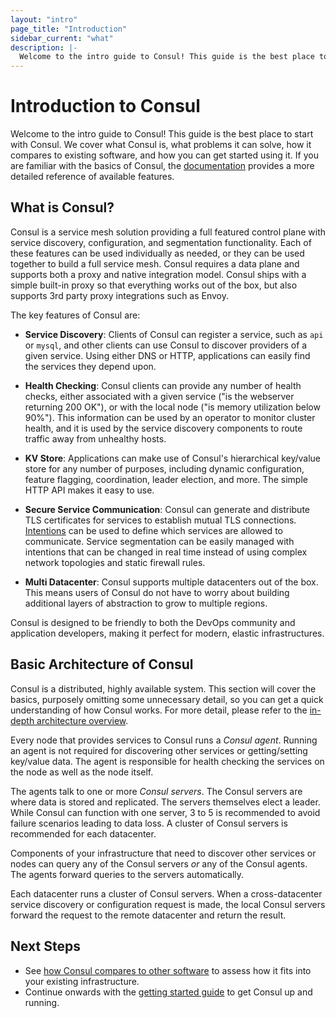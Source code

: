 ```yaml
---
layout: "intro"
page_title: "Introduction"
sidebar_current: "what"
description: |-
  Welcome to the intro guide to Consul! This guide is the best place to start with Consul. We cover what Consul is, what problems it can solve, how it compares to existing software, and how you can get started using it. If you are familiar with the basics of Consul, the documentation provides a more detailed reference of available features.
---
```


# Introduction to Consul

Welcome to the intro guide to Consul! This guide is the best place to start
with Consul. We cover what Consul is, what problems it can solve, how it compares
to existing software, and how you can get started using it. If you are familiar
with the basics of Consul, the [documentation](/docs/index.html) provides a more
detailed reference of available features.

## What is Consul?

Consul is a service mesh solution providing a full featured control plane
with service discovery, configuration, and segmentation functionality. Each
of these features can be used individually as needed, or they can be used
together to build a full service mesh. Consul requires a data plane and
supports both a proxy and native integration model. Consul ships with a
simple built-in proxy so that everything works out of the box, but also
supports 3rd party proxy integrations such as Envoy.

The key features of Consul are:

* **Service Discovery**: Clients of Consul can register a service, such as
  `api` or `mysql`, and other clients can use Consul to discover providers
  of a given service. Using either DNS or HTTP, applications can easily find
  the services they depend upon.

* **Health Checking**: Consul clients can provide any number of health checks,
  either associated with a given service ("is the webserver returning 200 OK"), or
  with the local node ("is memory utilization below 90%"). This information can be
  used by an operator to monitor cluster health, and it is used by the service
  discovery components to route traffic away from unhealthy hosts.

* **KV Store**: Applications can make use of Consul's hierarchical key/value
  store for any number of purposes, including dynamic configuration, feature flagging,
  coordination, leader election, and more. The simple HTTP API makes it easy to use.

* **Secure Service Communication**: Consul can generate and distribute TLS
  certificates for services to establish mutual TLS connections.
  [Intentions](/docs/connect/intentions.html)
  can be used to define which services are allowed to communicate.
  Service segmentation can be easily managed with intentions that can
  be changed in real time instead of using complex network topologies
  and static firewall rules.

* **Multi Datacenter**: Consul supports multiple datacenters out of the box. This
  means users of Consul do not have to worry about building additional layers of
  abstraction to grow to multiple regions.

Consul is designed to be friendly to both the DevOps community and
application developers, making it perfect for modern, elastic infrastructures.

## Basic Architecture of Consul

Consul is a distributed, highly available system. This section will cover the
basics, purposely omitting some unnecessary detail, so you can get a quick
understanding of how Consul works. For more detail, please refer to the
[in-depth architecture overview](/docs/internals/architecture.html).

Every node that provides services to Consul runs a _Consul agent_. Running
an agent is not required for discovering other services or getting/setting
key/value data. The agent is responsible for health checking the services
on the node as well as the node itself.

The agents talk to one or more _Consul servers_. The Consul servers are
where data is stored and replicated. The servers themselves elect a leader.
While Consul can function with one server, 3 to 5 is recommended to avoid
failure scenarios leading to data loss. A cluster of Consul servers is recommended
for each datacenter.

Components of your infrastructure that need to discover other services
or nodes can query any of the Consul servers _or_ any of the Consul agents.
The agents forward queries to the servers automatically.

Each datacenter runs a cluster of Consul servers. When a cross-datacenter
service discovery or configuration request is made, the local Consul servers
forward the request to the remote datacenter and return the result.

## Next Steps

* See [how Consul compares to other software](/intro/vs/index.html) to assess how it fits into your
  existing infrastructure.
* Continue onwards with the [getting started guide](/intro/getting-started/install.html)
  to get Consul up and running.
